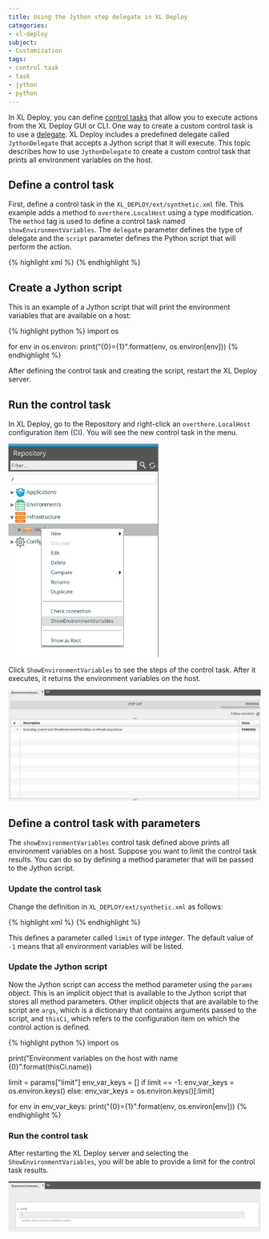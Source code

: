 ```yaml
---
title: Using the Jython step delegate in XL Deploy
categories:
- xl-deploy
subject:
- Customization
tags:
- control task
- task
- jython
- python
---
```


In XL Deploy, you can define [control tasks](/xl-deploy/how-to/using-control-tasks-in-xl-deploy.html) that allow you to execute actions from the XL Deploy GUI or CLI. One way to create a custom control task is to use a [delegate](/xl-deploy/how-to/create-a-custom-control-task.html). XL Deploy includes a predefined delegate called `JythonDelegate` that accepts a Jython script that it will execute. This topic describes how to use `JythonDelegate` to create a custom control task that prints all environment variables on the host.

## Define a control task

First, define a control task in the `XL_DEPLOY/ext/synthetic.xml` file. This example adds a method to `overthere.LocalHost` using a type modification. The `method` tag is used to define a control task named `showEnvironmentVariables`. The `delegate` parameter defines the type of delegate and the `script` parameter defines the Python script that will perform the action.

{% highlight xml %}
<type-modification type="overthere.LocalHost">
    <method name="ShowEnvironmentVariables"
            description="Show environment variables"
            delegate="jythonScript"
            script="scripts/env.py">
    </method>
</type-modification>
{% endhighlight %}

## Create a Jython script

This is an example of a Jython script that will print the environment variables that are available on a host:

{% highlight python %}
import os

for env in os.environ:
    print("{0}={1}".format(env, os.environ[env]))
{% endhighlight %}

After defining the control task and creating the script, restart the XL Deploy server.

## Run the control task

In XL Deploy, go to the Repository and right-click an `overthere.LocalHost` configuration item (CI). You will see the new control task in the menu.

![showEnvironmentVariables control task in menu](images/jython-delegate.png)

Click `ShowEnvironmentVariables` to see the steps of the control task. After it executes, it returns the environment variables on the host.

![showEnvironmentVariables control task steps](images/jython-delegate-steps.png)

## Define a control task with parameters

The `showEnvironmentVariables` control task defined above prints all environment variables on a host. Suppose you want to limit the control task results. You can do so by defining a method parameter that will be passed to the Jython script.

### Update the control task

Change the definition in `XL_DEPLOY/ext/synthetic.xml` as follows:

{% highlight xml %}
<type-modification type="overthere.LocalHost">
    <method name="ShowEnvironmentVariables" description="Show environment variables" delegate="jythonScript" script="scripts/env.py">
        <parameters>
            <parameter name="limit" kind="integer" description="number of environment variables to expect" default="-1"/>
        </parameters>
    </method>
</type-modification>
{% endhighlight %}

This defines a parameter called `limit` of type _integer_. The default value of `-1` means that all environment variables will be listed.

### Update the Jython script

Now the Jython script can access the method parameter using the `params` object. This is an implicit object that is available to the Jython script that stores all method parameters. Other implicit objects that are available to the script are `args`, which is a dictionary that contains arguments passed to the script, and `thisCi`, which refers to the configuration item on which the control action is defined.

{% highlight python %}
import os

print("Environment variables on the host with name {0}".format(thisCi.name))

limit = params["limit"]
env_var_keys = []
if limit == -1:
    env_var_keys = os.environ.keys()
else:
    env_var_keys = os.environ.keys()[:limit]

for env in env_var_keys:
    print("{0}={1}".format(env, os.environ[env]))
{% endhighlight %}

### Run the control task

After restarting the XL Deploy server and selecting the `ShowEnvironmentVariables`, you will be able to provide a limit for the control task results.

![showEnvironmentVariables control task with limit parameter](images/jython-delegate-parameters.png)
